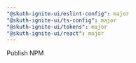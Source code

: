 ```yaml
---
"@skuth-ignite-ui/eslint-config": major
"@skuth-ignite-ui/ts-config": major
"@skuth-ignite-ui/tokens": major
"@skuth-ignite-ui/react": major
---
```


Publish NPM
